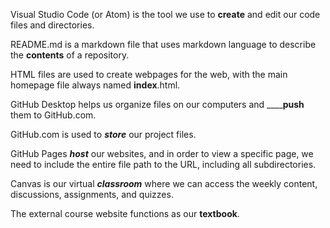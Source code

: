 Visual Studio Code (or Atom) is the tool we use to __**create**__ and edit our code files and directories.

README.md is a markdown file that uses markdown language to describe the __**contents**__ of a repository.

HTML files are used to create webpages for the web, with the main homepage file always named __**index**__.html.

GitHub Desktop helps us organize files on our computers and ____**push** them to GitHub.com.

GitHub.com is used to _**store**_ our project files.

GitHub Pages _____**host**_____ our websites, and in order to view a specific page, we need to include the entire file path to the URL, including all subdirectories.

Canvas is our virtual _**classroom**_ where we can access the weekly content, discussions, assignments, and quizzes.

The external course website functions as our **textbook**.

